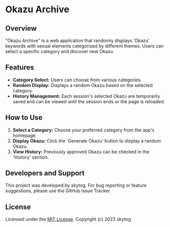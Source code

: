 # Okazu Archive

## Overview
"Okazu Archive" is a web application that randomly displays 'Okazu' keywords with sexual elements categorized by different themes. Users can select a specific category and discover new Okazu.

## Features
- **Category Select:** Users can choose from various categories.
- **Random Display:** Displays a random Okazu based on the selected category.
- **History Management:** Each session's selected Okazu are temporarily saved and can be viewed until the session ends or the page is reloaded.

## How to Use
1. **Select a Category:** Choose your preferred category from the app's homepage.
2. **Display Okazu:** Click the 'Generate Okazu' button to display a random Okazu.
3. **View History:** Previously approved Okazu can be checked in the 'History' section.

## Developers and Support
This project was developed by skytog. For bug reporting or feature suggestions, please use the GitHub Issue Tracker.

## License

Licensed under the [MIT License](LICENSE).
Copyright (c) 2023 skytog